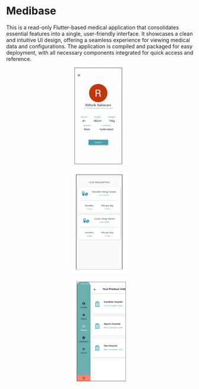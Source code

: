 # Medibase

This is a read-only Flutter-based medical application that consolidates essential features into a single, user-friendly interface. It showcases a clean and intuitive UI design, offering a seamless experience for viewing medical data and configurations. The application is compiled and packaged for easy deployment, with all necessary components integrated for quick access and reference.




<p align="center">
  <img src="https://github.com/Rithvik-Reddy/FLutter_Medibase/blob/master/Profile_Medibase.png" alt="Profile Stats" width="150"/>
</p>

<p align="center">
  <img src="https://github.com/Rithvik-Reddy/FLutter_Medibase/blob/master/Prescription_medibase.png" alt="Profile Stats" width="150"/>
</p>

<p align="center">
  <img src="https://github.com/Rithvik-Reddy/FLutter_Medibase/blob/master/HomePage_medibase.png" alt="Profile Stats" width="150"/>
</p>
